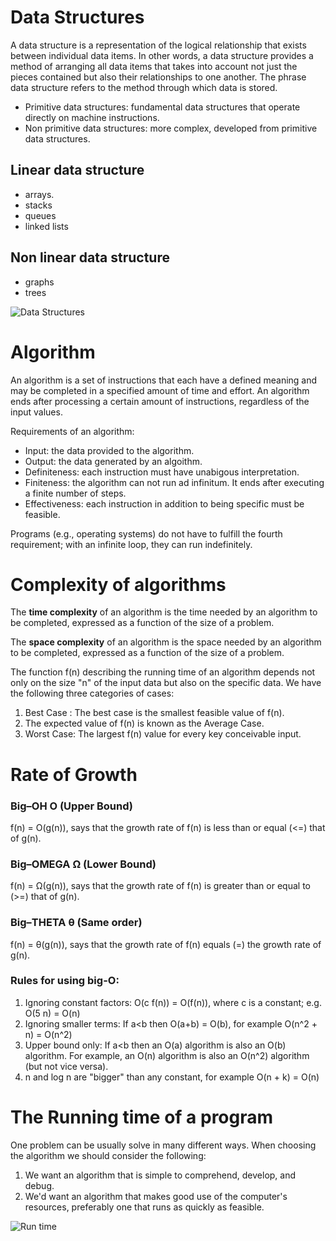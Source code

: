 <h1>Data Structures</h1>

A data structure is a representation of the logical relationship that exists between individual data items. In other words, a data structure provides a method of arranging all data items that takes into account not just the pieces contained but also their relationships to one another. The phrase data structure refers to the method through which data is stored.

* Primitive data structures: fundamental data structures that operate directly on machine instructions.
* Non primitive data structures: more complex, developed from primitive data structures.

<h2>Linear data structure</h2>

* arrays.
* stacks
* queues
* linked lists

<h2>Non linear data structure</h2>

* graphs
* trees


![Data Structures](https://github.com/djeada/Algorithms-And-Data-Structures/blob/master/resources/ds.png)

<h1>Algorithm</h1>
An algorithm is a set of instructions that each have a defined meaning and may be completed in a specified amount of time and effort. 
An algorithm ends after processing a certain amount of instructions, regardless of the input values. 

Requirements of an algorithm:

* Input: the data provided to the algorithm.
* Output: the data generated by an algoithm.
* Definiteness: each instruction must have unabigous interpretation.
* Finiteness: the algorithm can not run ad infinitum. It ends after executing a finite number of steps.
* Effectiveness: each instruction in addition to being specific must be feasible.

Programs (e.g., operating systems) do not have to fulfill the fourth requirement; with an infinite loop, they can run indefinitely.

<h1>Complexity of algorithms</h1>

The <b>time complexity</b> of an algorithm is the time needed by an algorithm to be completed, expressed as a function of the size of a problem.

The <b>space complexity</b> of an algorithm is the space needed by an algorithm to be completed, expressed as a function of the size of a problem.

The function f(n) describing the running time of an algorithm depends not only on the size "n" of the input data but also on the specific data. 
We have the following three categories of cases:

1. Best Case : The best case is the smallest feasible value of f(n).
1. The expected value of f(n) is known as the Average Case.
1. Worst Case: The largest f(n) value for every key conceivable input.


<h1>Rate of Growth</h1>

<h3>Big–OH O (Upper Bound)</h3>
f(n) = O(g(n)), says that the growth rate of f(n) is less than or equal (<=) that of g(n).

<h3>Big–OMEGA &#937; (Lower Bound)</h3>
f(n) = &#937;(g(n)), says that the growth rate of f(n) is greater than or equal to (>=) that of g(n).

<h3>Big–THETA &#952; (Same order)</h3>
f(n) = &#952;(g(n)), says that the growth rate of f(n) equals (=) the growth rate of g(n).

<h3>Rules for using big-O:</h3>

1. Ignoring constant factors: O(c f(n)) = O(f(n)), where c is a constant; e.g. O(5 n) = O(n)
1. Ignoring smaller terms: If a<b then O(a+b) = O(b), for example O(n^2 + n) = O(n^2)
1. Upper bound only: If a<b then an O(a) algorithm is also an O(b) algorithm. For example, an O(n) algorithm is also an O(n^2) algorithm (but not vice versa).
1. n and log n are "bigger" than any constant, for example O(n + k) = O(n)

<h1>The Running time of a program</h1>

One problem can be usually solve in many different ways. When choosing the algorithm we should consider the following:

1. We want an algorithm that is simple to comprehend, develop, and debug.
1. We'd want an algorithm that makes good use of the computer's resources, preferably one that runs as quickly as feasible.

![Run time](https://github.com/djeada/Algorithms-And-Data-Structures/blob/master/resources/big_o.png)
